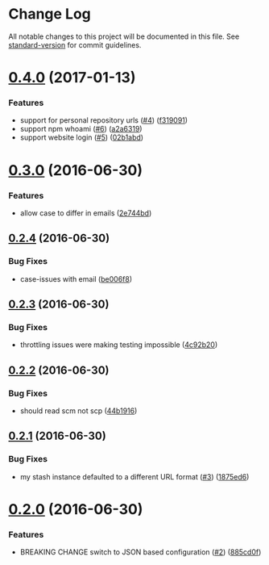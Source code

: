 # Change Log

All notable changes to this project will be documented in this file. See [standard-version](https://github.com/conventional-changelog/standard-version) for commit guidelines.

<a name="0.4.0"></a>
# [0.4.0](https://github.com/eskypl/npme-auth-atlassian-stash/compare/v0.3.0...v0.4.0) (2017-01-13)


### Features

* support for personal repository urls ([#4](https://github.com/eskypl/npme-auth-atlassian-stash/issues/4)) ([f319091](https://github.com/eskypl/npme-auth-atlassian-stash/commit/f319091))
* support npm whoami ([#6](https://github.com/eskypl/npme-auth-atlassian-stash/issues/6)) ([a2a6319](https://github.com/eskypl/npme-auth-atlassian-stash/commit/a2a6319))
* support website login ([#5](https://github.com/eskypl/npme-auth-atlassian-stash/issues/5)) ([02b1abd](https://github.com/eskypl/npme-auth-atlassian-stash/commit/02b1abd))



<a name="0.3.0"></a>
# [0.3.0](https://github.com/eskypl/npme-auth-atlassian-stash/compare/v0.2.4...v0.3.0) (2016-06-30)


### Features

* allow case to differ in emails ([2e744bd](https://github.com/eskypl/npme-auth-atlassian-stash/commit/2e744bd))



<a name="0.2.4"></a>
## [0.2.4](https://github.com/eskypl/npme-auth-atlassian-stash/compare/v0.2.3...v0.2.4) (2016-06-30)


### Bug Fixes

* case-issues with email ([be006f8](https://github.com/eskypl/npme-auth-atlassian-stash/commit/be006f8))



<a name="0.2.3"></a>
## [0.2.3](https://github.com/eskypl/npme-auth-atlassian-stash/compare/v0.2.2...v0.2.3) (2016-06-30)


### Bug Fixes

* throttling issues were making testing impossible ([4c92b20](https://github.com/eskypl/npme-auth-atlassian-stash/commit/4c92b20))



<a name="0.2.2"></a>
## [0.2.2](https://github.com/eskypl/npme-auth-atlassian-stash/compare/v0.2.1...v0.2.2) (2016-06-30)


### Bug Fixes

* should read scm not scp ([44b1916](https://github.com/eskypl/npme-auth-atlassian-stash/commit/44b1916))



<a name="0.2.1"></a>
## [0.2.1](https://github.com/eskypl/npme-auth-atlassian-stash/compare/v0.2.0...v0.2.1) (2016-06-30)


### Bug Fixes

* my stash instance defaulted to a different URL format ([#3](https://github.com/eskypl/npme-auth-atlassian-stash/issues/3)) ([1875ed6](https://github.com/eskypl/npme-auth-atlassian-stash/commit/1875ed6))



<a name="0.2.0"></a>
# [0.2.0](https://github.com/eskypl/npme-auth-atlassian-stash/compare/v0.1.1...v0.2.0) (2016-06-30)


### Features

* BREAKING CHANGE switch to JSON based configuration ([#2](https://github.com/eskypl/npme-auth-atlassian-stash/issues/2)) ([885cd0f](https://github.com/eskypl/npme-auth-atlassian-stash/commit/885cd0f))
